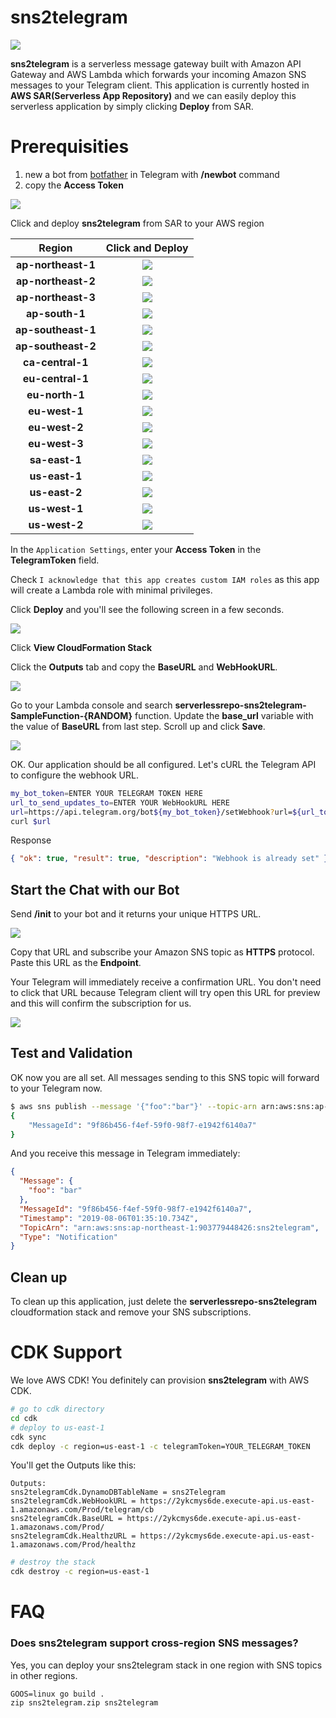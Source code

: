 # sns2telegram

[![](https://img.shields.io/badge/Available-serverless%20app%20repository-blue.svg)](https://serverlessrepo.aws.amazon.com/#/applications/arn:aws:serverlessrepo:us-east-1:903779448426:applications~sns2telegram)

**sns2telegram** is a serverless message gateway built with Amazon API Gateway and AWS Lambda which forwards your incoming Amazon SNS messages to your Telegram client. This application is currently hosted in **AWS SAR(Serverless App Repository)** and we can easily deploy this serverless application by simply clicking **Deploy** from SAR.

# Prerequisities

1. new a bot from [botfather](http://t.me/botfather) in Telegram with **/newbot** command
2. copy the **Access Token**

![](images/tg01.png)

Click and deploy **sns2telegram** from SAR to your AWS region

|       Region       |                                                                                        Click and Deploy                                                                                        |
| :----------------: | :--------------------------------------------------------------------------------------------------------------------------------------------------------------------------------------------: |
| **ap-northeast-1** | [![](https://img.shields.io/badge/SAR-Deploy%20Now-yellow.svg)](https://deploy.serverlessrepo.app/ap-northeast-1/?app=arn:aws:serverlessrepo:us-east-1:903779448426:applications/sns2telegram) |
| **ap-northeast-2** | [![](https://img.shields.io/badge/SAR-Deploy%20Now-yellow.svg)](https://deploy.serverlessrepo.app/ap-northeast-2/?app=arn:aws:serverlessrepo:us-east-1:903779448426:applications/sns2telegram) |
| **ap-northeast-3** | [![](https://img.shields.io/badge/SAR-Deploy%20Now-yellow.svg)](https://deploy.serverlessrepo.app/ap-northeast-3/?app=arn:aws:serverlessrepo:us-east-1:903779448426:applications/sns2telegram) |
|   **ap-south-1**   |   [![](https://img.shields.io/badge/SAR-Deploy%20Now-yellow.svg)](https://deploy.serverlessrepo.app/ap-south-1/?app=arn:aws:serverlessrepo:us-east-1:903779448426:applications/sns2telegram)   |
| **ap-southeast-1** | [![](https://img.shields.io/badge/SAR-Deploy%20Now-yellow.svg)](https://deploy.serverlessrepo.app/ap-southeast-1/?app=arn:aws:serverlessrepo:us-east-1:903779448426:applications/sns2telegram) |
| **ap-southeast-2** | [![](https://img.shields.io/badge/SAR-Deploy%20Now-yellow.svg)](https://deploy.serverlessrepo.app/ap-southeast-2/?app=arn:aws:serverlessrepo:us-east-1:903779448426:applications/sns2telegram) |
|  **ca-central-1**  |  [![](https://img.shields.io/badge/SAR-Deploy%20Now-yellow.svg)](https://deploy.serverlessrepo.app/ca-central-1/?app=arn:aws:serverlessrepo:us-east-1:903779448426:applications/sns2telegram)  |
|  **eu-central-1**  |  [![](https://img.shields.io/badge/SAR-Deploy%20Now-yellow.svg)](https://deploy.serverlessrepo.app/eu-central-1/?app=arn:aws:serverlessrepo:us-east-1:903779448426:applications/sns2telegram)  |
|   **eu-north-1**   |   [![](https://img.shields.io/badge/SAR-Deploy%20Now-yellow.svg)](https://deploy.serverlessrepo.app/eu-north-1/?app=arn:aws:serverlessrepo:us-east-1:903779448426:applications/sns2telegram)   |
|   **eu-west-1**    |   [![](https://img.shields.io/badge/SAR-Deploy%20Now-yellow.svg)](https://deploy.serverlessrepo.app/eu-west-1/?app=arn:aws:serverlessrepo:us-east-1:903779448426:applications/sns2telegram)    |
|   **eu-west-2**    |   [![](https://img.shields.io/badge/SAR-Deploy%20Now-yellow.svg)](https://deploy.serverlessrepo.app/eu-west-2/?app=arn:aws:serverlessrepo:us-east-1:903779448426:applications/sns2telegram)    |
|   **eu-west-3**    |   [![](https://img.shields.io/badge/SAR-Deploy%20Now-yellow.svg)](https://deploy.serverlessrepo.app/eu-west-3/?app=arn:aws:serverlessrepo:us-east-1:903779448426:applications/sns2telegram)    |
|   **sa-east-1**    |   [![](https://img.shields.io/badge/SAR-Deploy%20Now-yellow.svg)](https://deploy.serverlessrepo.app/sa-east-1/?app=arn:aws:serverlessrepo:us-east-1:903779448426:applications/sns2telegram)    |
|   **us-east-1**    |   [![](https://img.shields.io/badge/SAR-Deploy%20Now-yellow.svg)](https://deploy.serverlessrepo.app/us-east-1/?app=arn:aws:serverlessrepo:us-east-1:903779448426:applications/sns2telegram)    |
|   **us-east-2**    |   [![](https://img.shields.io/badge/SAR-Deploy%20Now-yellow.svg)](https://deploy.serverlessrepo.app/us-east-2/?app=arn:aws:serverlessrepo:us-east-1:903779448426:applications/sns2telegram)    |
|   **us-west-1**    |   [![](https://img.shields.io/badge/SAR-Deploy%20Now-yellow.svg)](https://deploy.serverlessrepo.app/us-west-1/?app=arn:aws:serverlessrepo:us-east-1:903779448426:applications/sns2telegram)    |
|   **us-west-2**    |   [![](https://img.shields.io/badge/SAR-Deploy%20Now-yellow.svg)](https://deploy.serverlessrepo.app/us-west-2/?app=arn:aws:serverlessrepo:us-east-1:903779448426:applications/sns2telegram)    |

In the `Application Settings`, enter your **Access Token** in the **TelegramToken** field.

Check `I acknowledge that this app creates custom IAM roles` as this app will create a Lambda role with minimal privileges.

Click **Deploy** and you'll see the following screen in a few seconds.

![](images/sar-console01.png)

Click **View CloudFormation Stack**

Click the **Outputs** tab and copy the **BaseURL** and **WebHookURL**.

![](images/cfn-console01.png)

Go to your Lambda console and search **serverlessrepo-sns2telegram-SampleFunction-{RANDOM}** function. Update the **base_url** variable with the value of **BaseURL** from last step. Scroll up and click **Save**.

![](images/lambda-console01.png)

OK. Our application should be all configured. Let's cURL the Telegram API to configure the webhook URL.

```bash
my_bot_token=ENTER YOUR TELEGRAM TOKEN HERE
url_to_send_updates_to=ENTER YOUR WebHookURL HERE
url=https://api.telegram.org/bot${my_bot_token}/setWebhook?url=${url_to_send_updates_to}
curl $url
```

Response

```json
{ "ok": true, "result": true, "description": "Webhook is already set" }
```

## Start the Chat with our Bot

Send **/init** to your bot and it returns your unique HTTPS URL.

![](images/tg03.png)

Copy that URL and subscribe your Amazon SNS topic as **HTTPS** protocol. Paste this URL as the **Endpoint**.

Your Telegram will immediately receive a confirmation URL. You don't need to click that URL because Telegram client will try open this URL for preview and this will confirm the subscription for us.

![](images/cfn-console02.png)

## Test and Validation

OK now you are all set. All messages sending to this SNS topic will forward to your Telegram now.

```bash
$ aws sns publish --message '{"foo":"bar"}' --topic-arn arn:aws:sns:ap-northeast-1:903779448426:sns2telegram
{
    "MessageId": "9f86b456-f4ef-59f0-98f7-e1942f6140a7"
}
```

And you receive this message in Telegram immediately:

```json
{
  "Message": {
    "foo": "bar"
  },
  "MessageId": "9f86b456-f4ef-59f0-98f7-e1942f6140a7",
  "Timestamp": "2019-08-06T01:35:10.734Z",
  "TopicArn": "arn:aws:sns:ap-northeast-1:903779448426:sns2telegram",
  "Type": "Notification"
}
```

## Clean up

To clean up this application, just delete the **serverlessrepo-sns2telegram** cloudformation stack and remove your SNS subscriptions.

# CDK Support

We love AWS CDK! You definitely can provision **sns2telegram** with AWS CDK.

```bash
# go to cdk directory
cd cdk
# deploy to us-east-1
cdk sync
cdk deploy -c region=us-east-1 -c telegramToken=YOUR_TELEGRAM_TOKEN
```

You'll get the Outputs like this:

```
Outputs:
sns2telegramCdk.DynamoDBTableName = sns2Telegram
sns2telegramCdk.WebHookURL = https://2ykcmys6de.execute-api.us-east-1.amazonaws.com/Prod/telegram/cb
sns2telegramCdk.BaseURL = https://2ykcmys6de.execute-api.us-east-1.amazonaws.com/Prod/
sns2telegramCdk.HealthzURL = https://2ykcmys6de.execute-api.us-east-1.amazonaws.com/Prod/healthz
```

```bash
# destroy the stack
cdk destroy -c region=us-east-1
```

# FAQ

### Does sns2telegram support cross-region SNS messages?

Yes, you can deploy your sns2telegram stack in one region with SNS topics in other regions.

```
GOOS=linux go build .
zip sns2telegram.zip sns2telegram
```
